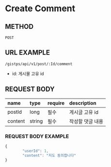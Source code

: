 # Create Comment



## METHOD

```text
POST
```

## URL EXAMPLE

```text
/gistps/api/v1/post/:Id/comment
```

* id: 게시물 고유 id

## REQUEST BODY

| name | type | require | description |
| :--- | :--- | :--- | :--- |
| postId | long | 필수 | 게시글 고유 id |
| content | string | 필수 | 작성할 댓글 내용 |

### REQUEST BODY EXAMPLE

```javascript
{
        "userId": 1,
        "content": "저도 동의합니다"
}
```

